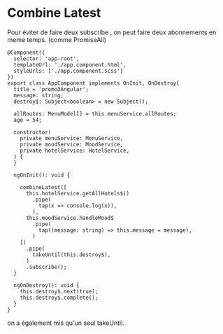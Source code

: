 # Combine Latest

Pour éviter de faire deux subscribe , on peut faire deux abonnements en meme temps. (comme PromiseAll)

````
@Component({
  selector: 'app-root',
  templateUrl: './app.component.html',
  styleUrls: ['./app.component.scss']
})
export class AppComponent implements OnInit, OnDestroy{
  title = 'promo3Angular';
  message: string;
  destroy$: Subject<boolean> = new Subject();

  allRoutes: MenuModel[] = this.menuService.allRoutes;
  age = 54;

  constructor(
    private menuService: MenuService,
    private moodService: MoodService,
    private hotelService: HotelService,
  ) {
  }

  ngOnInit(): void {

    combineLatest([
      this.hotelService.getAllHotels$()
        .pipe(
          tap(x => console.log(x)),
        ),
      this.moodService.handleMood$
        .pipe(
          tap((message: string) => this.message = message),
        )
    ])
      .pipe(
        takeUntil(this.destroy$),
      )
      .subscribe();
  }

  ngOnDestroy(): void {
    this.destroy$.next(true);
    this.destroy$.complete();
  }
}
````

on a également mis qu'un seul takeUntil.
